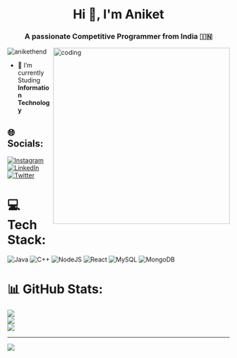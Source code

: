 <h1 align="center">Hi 👋, I'm Aniket</h1>
<h3 align="center">A passionate Competitive Programmer from India 🇮🇳</h3>

<img align="right" alt="coding" width="400px" src="https://media0.giphy.com/media/26tn33aiTi1jkl6H6/giphy.gif">

<p align="left">
  <img
    src="https://komarev.com/ghpvc/?username=anikethend&label=Profile%20views&color=0e75b6&style=flat"
    alt="anikethend"
  />
</p>

- 🌱 I’m currently Studing **Information Technology**


## 🌐 Socials:
[![Instagram](https://img.shields.io/badge/Instagram-%23E4405F.svg?logo=Instagram&logoColor=white)](https://instagram.com/aniket-hend) [![LinkedIn](https://img.shields.io/badge/LinkedIn-%230077B5.svg?logo=linkedin&logoColor=white)](https://linkedin.com/in/https://www.linkedin.com/in/aniket-hend-15748a22a) [![Twitter](https://img.shields.io/badge/Twitter-%231DA1F2.svg?logo=Twitter&logoColor=white)](https://twitter.com/https://twitter.com/AniketHend) 

# 💻 Tech Stack:
![Java](https://img.shields.io/badge/java-%23ED8B00.svg?style=for-the-badge&logo=openjdk&logoColor=white) ![C++](https://img.shields.io/badge/c++-%2300599C.svg?style=for-the-badge&logo=c%2B%2B&logoColor=white) ![NodeJS](https://img.shields.io/badge/node.js-6DA55F?style=for-the-badge&logo=node.js&logoColor=white) ![React](https://img.shields.io/badge/react-%2320232a.svg?style=for-the-badge&logo=react&logoColor=%2361DAFB) ![MySQL](https://img.shields.io/badge/mysql-%2300000f.svg?style=for-the-badge&logo=mysql&logoColor=white) ![MongoDB](https://img.shields.io/badge/MongoDB-%234ea94b.svg?style=for-the-badge&logo=codeforces&logoColor=white)
# 📊 GitHub Stats:
![](https://github-readme-stats.vercel.app/api?username=AniketHend&theme=dark&hide_border=false&include_all_commits=false&count_private=false)<br/>
![](https://github-readme-streak-stats.herokuapp.com/?user=AniketHend&theme=dark&hide_border=false)<br/>
![](https://github-readme-stats.vercel.app/api/top-langs/?username=AniketHend&theme=dark&hide_border=false&include_all_commits=false&count_private=false&layout=compact)

---
[![](https://visitcount.itsvg.in/api?id=AniketHend&icon=0&color=0)](https://visitcount.itsvg.in)

<!-- Proudly created with GPRM ( https://gprm.itsvg.in ) -->
